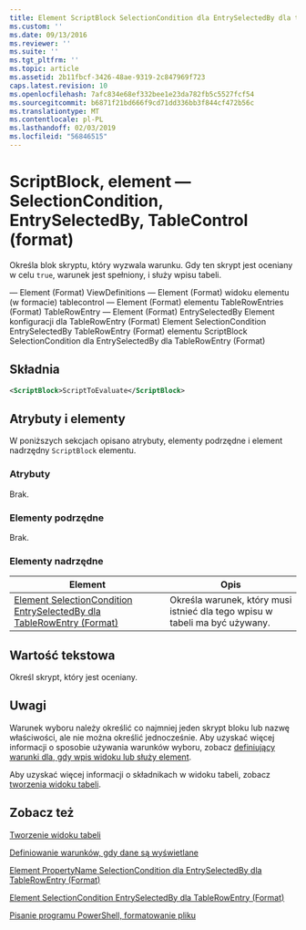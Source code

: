 ```yaml
---
title: Element ScriptBlock SelectionCondition dla EntrySelectedBy dla tablecontrol — (w formacie) | Dokumentacja firmy Microsoft
ms.custom: ''
ms.date: 09/13/2016
ms.reviewer: ''
ms.suite: ''
ms.tgt_pltfrm: ''
ms.topic: article
ms.assetid: 2b11fbcf-3426-48ae-9319-2c847969f723
caps.latest.revision: 10
ms.openlocfilehash: 7afc834e68ef332bee1e23da782fb5c5527fcf54
ms.sourcegitcommit: b6871f21bd666f9cd71dd336bb3f844cf472b56c
ms.translationtype: MT
ms.contentlocale: pl-PL
ms.lasthandoff: 02/03/2019
ms.locfileid: "56846515"
---
```

# <a name="scriptblock-element-for-selectioncondition-for-entryselectedby-for-tablecontrol-format"></a>ScriptBlock, element — SelectionCondition, EntrySelectedBy, TableControl (format)

Określa blok skryptu, który wyzwala warunku. Gdy ten skrypt jest oceniany w celu `true`, warunek jest spełniony, i służy wpisu tabeli.

— Element (Format) ViewDefinitions — Element (Format) widoku elementu (w formacie) tablecontrol — Element (Format) elementu TableRowEntries (Format) TableRowEntry — Element (Format) EntrySelectedBy Element konfiguracji dla TableRowEntry (Format) Element SelectionCondition EntrySelectedBy TableRowEntry (Format) elementu ScriptBlock SelectionCondition dla EntrySelectedBy dla TableRowEntry (Format)

## <a name="syntax"></a>Składnia

```xml
<ScriptBlock>ScriptToEvaluate</ScriptBlock>
```

## <a name="attributes-and-elements"></a>Atrybuty i elementy

W poniższych sekcjach opisano atrybuty, elementy podrzędne i element nadrzędny `ScriptBlock` elementu.

### <a name="attributes"></a>Atrybuty

Brak.

### <a name="child-elements"></a>Elementy podrzędne

Brak.

### <a name="parent-elements"></a>Elementy nadrzędne

|Element|Opis|
|-------------|-----------------|
|[Element SelectionCondition EntrySelectedBy dla TableRowEntry (Format)](./selectioncondition-element-for-entryselectedby-for-tablecontrol-format.md)|Określa warunek, który musi istnieć dla tego wpisu w tabeli ma być używany.|

## <a name="text-value"></a>Wartość tekstowa

Określ skrypt, który jest oceniany.

## <a name="remarks"></a>Uwagi

Warunek wyboru należy określić co najmniej jeden skrypt bloku lub nazwę właściwości, ale nie można określić jednocześnie. Aby uzyskać więcej informacji o sposobie używania warunków wyboru, zobacz [definiujący warunki dla, gdy wpis widoku lub służy element](./defining-conditions-for-displaying-data.md).

Aby uzyskać więcej informacji o składnikach w widoku tabeli, zobacz [tworzenia widoku tabeli](./creating-a-table-view.md).

## <a name="see-also"></a>Zobacz też

[Tworzenie widoku tabeli](./creating-a-table-view.md)

[Definiowanie warunków, gdy dane są wyświetlane](./defining-conditions-for-displaying-data.md)

[Element PropertyName SelectionCondition dla EntrySelectedBy dla TableRowEntry (Format)](./propertyname-element-for-selectioncondition-for-entryselectedby-for-tablerowentry-format.md)

[Element SelectionCondition EntrySelectedBy dla TableRowEntry (Format)](./selectioncondition-element-for-entryselectedby-for-tablecontrol-format.md)

[Pisanie programu PowerShell, formatowanie pliku](./writing-a-powershell-formatting-file.md)
